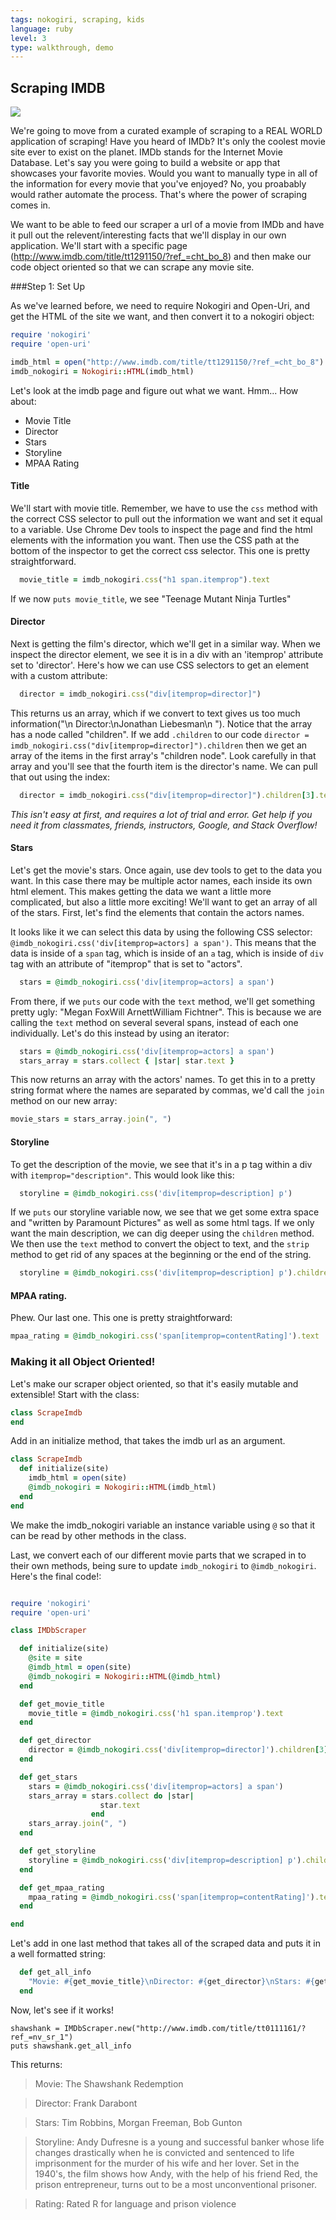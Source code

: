 ```yaml
---
tags: nokogiri, scraping, kids
language: ruby
level: 3
type: walkthrough, demo
---
```


## Scraping IMDB
<img src="http://cdn.fansided.com/wp-content/blogs.dir/98/files/2014/07/watch-teenage-mutant-ninja-turtles-season-2-episode-16-online-the-lonely-mutation-of-baxter-stockman-threatens-to-mutate-april-is-the-new-n.png">

We're going to move from a curated example of scraping to a REAL WORLD application of scraping! Have you heard of IMDb? It's only the coolest movie site ever to exist on the planet. IMDb stands for the Internet Movie Database. Let's say you were going to build a website or app that showcases your favorite movies. Would you want to manually type in all of the information for every movie that you've enjoyed? No, you proabably would rather automate the process. That's where the power of scraping comes in.

We want to be able to feed our scraper a url of a movie from IMDb and have it pull out the relevent/interesting facts that we'll display in our own application. We'll start with a specific page (http://www.imdb.com/title/tt1291150/?ref_=cht_bo_8) and then make our code object oriented so that we can scrape any movie site.

###Step 1: Set Up

As we've learned before, we need to require Nokogiri and Open-Uri, and get the HTML of the site we want, and then convert it to a nokogiri object:

```ruby
require 'nokogiri'
require 'open-uri'

imdb_html = open("http://www.imdb.com/title/tt1291150/?ref_=cht_bo_8")
imdb_nokogiri = Nokogiri::HTML(imdb_html)

```

Let's look at the imdb page and figure out what we want. Hmm... How about:
+ Movie Title
+ Director
+ Stars
+ Storyline
+ MPAA Rating

#### Title
We'll start with movie title. Remember, we have to use the `css` method with the correct CSS selector to pull out the information we want and set it equal to a variable. Use Chrome Dev tools to inspect the page and find the html elements with the information you want. Then use the CSS path at the bottom of the inspector to get the correct css selector. This one is pretty straightforward.

```ruby
  movie_title = imdb_nokogiri.css("h1 span.itemprop").text
```

If we now `puts movie_title`, we see "Teenage Mutant Ninja Turtles"

#### Director
Next is getting the film's director, which we'll get in a similar way. When we inspect the director element, we see it is in a div with an 'itemprop' attribute set to 'director'. Here's how we can use CSS selectors to get an element with a custom attribute:

```ruby
  director = imdb_nokogiri.css("div[itemprop=director]")
```
This returns us an array, which if we convert to text gives us too much information("\n        Director:\nJonathan Liebesman\n    "). Notice that the array has a node called "children". If we add `.children` to our code `director = imdb_nokogiri.css("div[itemprop=director]").children` then we get an array of the items in the first array's "children node". Look carefully in that array and you'll see that the fourth item is the director's name. We can pull that out using the index:

```ruby
  director = imdb_nokogiri.css("div[itemprop=director]").children[3].text
``` 
*This isn't easy at first, and requires a lot of trial and error. Get help if you need it from classmates, friends, instructors, Google, and Stack Overflow!*

#### Stars
Let's get the movie's stars. Once again, use dev tools to get to the data you want. In this case there may be multiple actor names, each inside its own html element. This makes getting the data we want a little more complicated, but also a little more exciting! We'll want to get an array of all of the stars. First, let's find the elements that contain the actors names.

It looks like it we can select this data by using the following CSS selector: `@imdb_nokogiri.css('div[itemprop=actors] a span')`. This means that the data is inside of a `span` tag, which is inside of an `a` tag, which is inside of `div` tag with an attribute of "itemprop" that is set to "actors". 
  ```ruby
    stars = @imdb_nokogiri.css('div[itemprop=actors] a span')
  ```
From there, if we `puts` our code with the `text` method, we'll get something pretty ugly: "Megan FoxWill ArnettWilliam Fichtner". This is because we are calling the `text` method on several several spans, instead of each one individually. Let's do this instead by using an iterator:
```ruby
  stars = @imdb_nokogiri.css('div[itemprop=actors] a span')
  stars_array = stars.collect { |star| star.text }
```
This now returns an array with the actors' names. To get this in to a pretty string format where the names are separated by commas, we'd call the `join` method on our new array:

```ruby
movie_stars = stars_array.join(", ")
```

#### Storyline
To get the description of the movie, we see that it's in a p tag within a div with `itemprop="description"`. This would look like this:

```ruby
  storyline = @imdb_nokogiri.css('div[itemprop=description] p')
```
If we `puts` our storyline variable now, we see that we get some extra space and  "written by Paramount Pictures" as well as some html tags. If we only want the main description, we can dig deeper using the `children` method. We then use the `text` method to convert the object to text, and the `strip` method to get rid of any spaces at the beginning or the end of the string.

```ruby
  storyline = @imdb_nokogiri.css('div[itemprop=description] p').children.first.text.strip
```

#### MPAA rating.
Phew. Our last one. This one is pretty straightforward:
```ruby
mpaa_rating = @imdb_nokogiri.css('span[itemprop=contentRating]').text
```

### Making it all Object Oriented!
Let's make our scraper object oriented, so that it's easily mutable and extensible! Start with the class:

```ruby
class ScrapeImdb
end
```
Add in an initialize method, that takes the imdb url as an argument.
```ruby
class ScrapeImdb
  def initialize(site)
    imdb_html = open(site)
    @imdb_nokogiri = Nokogiri::HTML(imdb_html)
  end
end
```
We make the imdb_nokogiri variable an instance variable using `@` so that it can be read by other methods in the class.

Last, we convert each of our different movie parts that we scraped in to their own methods, being sure to update `imdb_nokogiri` to `@imdb_nokogiri`. Here's the final code!:

```ruby

require 'nokogiri'
require 'open-uri'

class IMDbScraper

  def initialize(site)
    @site = site
    @imdb_html = open(site)
    @imdb_nokogiri = Nokogiri::HTML(@imdb_html)
  end

  def get_movie_title
    movie_title = @imdb_nokogiri.css('h1 span.itemprop').text
  end

  def get_director
    director = @imdb_nokogiri.css('div[itemprop=director]').children[3].text
  end

  def get_stars
    stars = @imdb_nokogiri.css('div[itemprop=actors] a span')
    stars_array = stars.collect do |star| 
                    star.text
                  end
    stars_array.join(", ")
  end

  def get_storyline
    storyline = @imdb_nokogiri.css('div[itemprop=description] p').children.first.text.strip
  end

  def get_mpaa_rating
    mpaa_rating = @imdb_nokogiri.css('span[itemprop=contentRating]').text
  end

end
```

Let's add in one last method that takes all of the scraped data and puts it in a well formatted string:
```ruby
  def get_all_info
    "Movie: #{get_movie_title}\nDirector: #{get_director}\nStars: #{get_stars}\nStoryline: #{get_storyline}\nRating: #{get_mpaa_rating}\n"
  end
  ```

  Now, let's see if it works!
  ```
  shawshank = IMDbScraper.new("http://www.imdb.com/title/tt0111161/?ref_=nv_sr_1")
  puts shawshank.get_all_info
  ```
  This returns:

  >Movie: The Shawshank Redemption

  >Director: Frank Darabont

  >Stars: Tim Robbins, Morgan Freeman, Bob Gunton

  >Storyline: Andy Dufresne is a young and successful banker whose life changes drastically when he is convicted and sentenced to life imprisonment for the murder of his wife and her lover. Set in the 1940's, the film shows how Andy, with the help of his friend Red, the prison entrepreneur, turns out to be a most unconventional prisoner.
  
  >Rating: Rated R for language and prison violence


